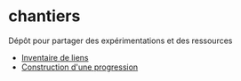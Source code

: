 # chantiers
Dépôt pour partager des expérimentations et des ressources 

- [Inventaire de liens](liens.md)
- [Construction d'une progression](progression.md)
